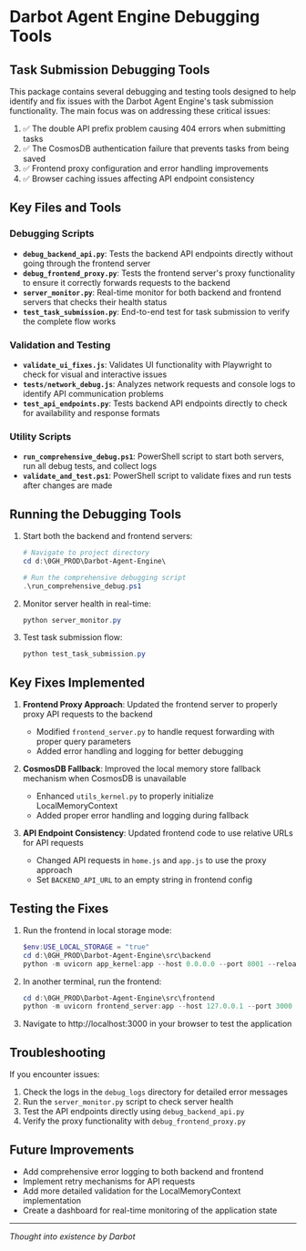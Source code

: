 # Darbot Agent Engine Debugging Tools

<!-- Thought into existence by Darbot -->

## Task Submission Debugging Tools

This package contains several debugging and testing tools designed to help identify and fix issues with the Darbot Agent Engine's task submission functionality. The main focus was on addressing these critical issues:

1. ✅ The double API prefix problem causing 404 errors when submitting tasks
2. ✅ The CosmosDB authentication failure that prevents tasks from being saved 
3. ✅ Frontend proxy configuration and error handling improvements
4. ✅ Browser caching issues affecting API endpoint consistency

## Key Files and Tools

### Debugging Scripts

- **`debug_backend_api.py`**: Tests the backend API endpoints directly without going through the frontend server
- **`debug_frontend_proxy.py`**: Tests the frontend server's proxy functionality to ensure it correctly forwards requests to the backend
- **`server_monitor.py`**: Real-time monitor for both backend and frontend servers that checks their health status
- **`test_task_submission.py`**: End-to-end test for task submission to verify the complete flow works

### Validation and Testing

- **`validate_ui_fixes.js`**: Validates UI functionality with Playwright to check for visual and interactive issues
- **`tests/network_debug.js`**: Analyzes network requests and console logs to identify API communication problems
- **`test_api_endpoints.py`**: Tests backend API endpoints directly to check for availability and response formats

### Utility Scripts

- **`run_comprehensive_debug.ps1`**: PowerShell script to start both servers, run all debug tests, and collect logs
- **`validate_and_test.ps1`**: PowerShell script to validate fixes and run tests after changes are made

## Running the Debugging Tools

1. Start both the backend and frontend servers:
   ```powershell
   # Navigate to project directory
   cd d:\0GH_PROD\Darbot-Agent-Engine\
   
   # Run the comprehensive debugging script
   .\run_comprehensive_debug.ps1
   ```

2. Monitor server health in real-time:
   ```powershell
   python server_monitor.py
   ```

3. Test task submission flow:
   ```powershell
   python test_task_submission.py
   ```

## Key Fixes Implemented

1. **Frontend Proxy Approach**: Updated the frontend server to properly proxy API requests to the backend
   - Modified `frontend_server.py` to handle request forwarding with proper query parameters
   - Added error handling and logging for better debugging

2. **CosmosDB Fallback**: Improved the local memory store fallback mechanism when CosmosDB is unavailable
   - Enhanced `utils_kernel.py` to properly initialize LocalMemoryContext
   - Added proper error handling and logging during fallback

3. **API Endpoint Consistency**: Updated frontend code to use relative URLs for API requests
   - Changed API requests in `home.js` and `app.js` to use the proxy approach
   - Set `BACKEND_API_URL` to an empty string in frontend config

## Testing the Fixes

1. Run the frontend in local storage mode:
   ```powershell
   $env:USE_LOCAL_STORAGE = "true"
   cd d:\0GH_PROD\Darbot-Agent-Engine\src\backend
   python -m uvicorn app_kernel:app --host 0.0.0.0 --port 8001 --reload
   ```

2. In another terminal, run the frontend:
   ```powershell
   cd d:\0GH_PROD\Darbot-Agent-Engine\src\frontend
   python -m uvicorn frontend_server:app --host 127.0.0.1 --port 3000 --reload
   ```

3. Navigate to http://localhost:3000 in your browser to test the application

## Troubleshooting

If you encounter issues:

1. Check the logs in the `debug_logs` directory for detailed error messages
2. Run the `server_monitor.py` script to check server health
3. Test the API endpoints directly using `debug_backend_api.py`
4. Verify the proxy functionality with `debug_frontend_proxy.py`

## Future Improvements

- Add comprehensive error logging to both backend and frontend
- Implement retry mechanisms for API requests
- Add more detailed validation for the LocalMemoryContext implementation
- Create a dashboard for real-time monitoring of the application state

---
*Thought into existence by Darbot*
